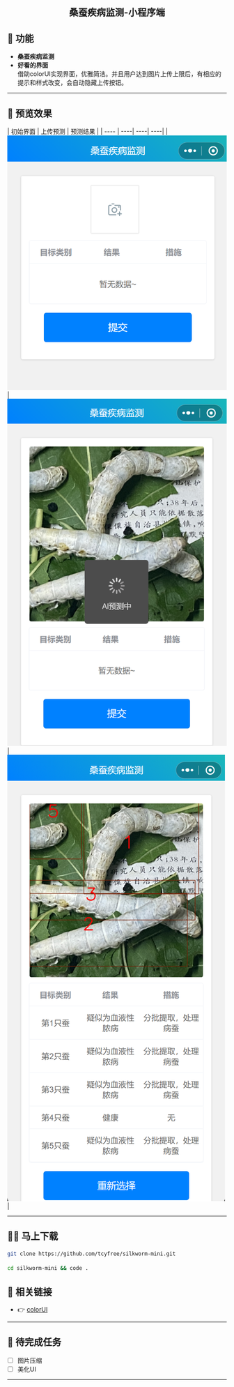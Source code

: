 <div align="center">

## 桑蚕疾病监测-小程序端

</div> 

## 🌼  功能   
- **桑蚕疾病监测**  
- **好看的界面**  
  借助colorUI实现界面，优雅简洁。并且用户达到图片上传上限后，有相应的提示和样式改变，会自动隐藏上传按钮。

---
## 🎉  预览效果

| 初始界面 | 上传预测 | 预测结果 |
| ---- |  ----| ----| ----|
|![init](https://raw.githubusercontent.com/tcyfree/silkworm-mini/develop/imgs/init.png#pic_center=100x200) | ![AI predict](https://raw.githubusercontent.com/tcyfree/silkworm-mini/develop/imgs/AI.png#pic_center=100x200) | ![result](https://raw.githubusercontent.com/tcyfree/silkworm-mini/develop/imgs/result.png#pic_right=100x200) |

---

## 👩‍💻  马上下载 

```bash
git clone https://github.com/tcyfree/silkworm-mini.git

cd silkworm-mini && code .
```

## 🔗  相关链接

- 👉 [colorUI](https://github.com/weilanwl/ColorUI)

---

## 📘 待完成任务  

- [ ] 图片压缩
- [ ] 美化UI

---


